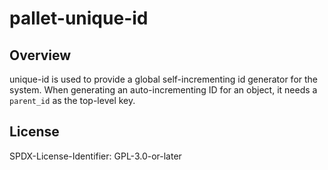 # pallet-unique-id

## Overview

unique-id is used to provide a global self-incrementing id generator for the system. When generating an auto-incrementing ID for an object, it needs a `parent_id` as the top-level key.

## License

SPDX-License-Identifier: GPL-3.0-or-later